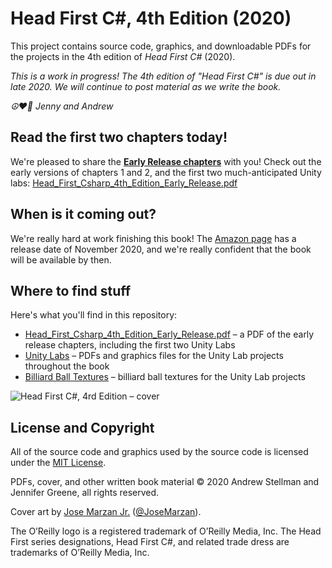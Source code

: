 # Head First C#, 4th Edition (2020)
This project contains source code, graphics, and downloadable PDFs for the projects in the 4th edition of *Head First C#* (2020). 

_This is a work in progress! The 4th edition of "Head First C#" is due out in late 2020. We will continue to post material as we write the book._

_☮️♥️👾 Jenny and Andrew_

## Read the first two chapters today!

We're pleased to share the **[Early Release chapters](EarlyRelease/Head_First_Csharp_4th_Edition_Early_Release.pdf)** with you! Check out the early versions of chapters 1 and 2, and the first two much-anticipated Unity labs: [Head_First_Csharp_4th_Edition_Early_Release.pdf](EarlyRelease/Head_First_Csharp_4th_Edition_Early_Release.pdf)

## When is it coming out?

We're really hard at work finishing this book! The [Amazon page](https://www.amazon.com/Head-First-CSharp/dp/1491976705/) has a release date of November 2020, and we're really confident that the book will be available by then.

## Where to find stuff

Here's what you'll find in this repository:
* [Head_First_Csharp_4th_Edition_Early_Release.pdf](EarlyRelease/Head_First_Csharp_4th_Edition_Early_Release.pdf) – a PDF of the early release chapters, including the first two Unity Labs
* [Unity Labs](Unity%20Labs) – PDFs and graphics files for the Unity Lab projects throughout the book
* [Billiard Ball Textures](Unity%20Labs/Billiard_Balls) – billiard ball textures for the Unity Lab projects

![Head First C#, 4rd Edition – cover](https://github.com/head-first-csharp/fourth-edition/raw/master/Head_First_C%23_4e_cover.png)

## License and Copyright

All of the source code and graphics used by the source code is licensed under the [MIT License](https://github.com/head-first-csharp/fourth-edition/blob/master/LICENSE).

PDFs, cover, and other written book material © 2020 Andrew Stellman and Jennifer Greene, all rights reserved.

Cover art by [Jose Marzan Jr.](http://josemarzan.com/) ([@JoseMarzan](https://twitter.com/JoseMarzan)).

The O’Reilly logo is a registered trademark of O’Reilly Media, Inc. The Head First series designations, Head First C#, and related trade dress are trademarks of O’Reilly Media, Inc.
